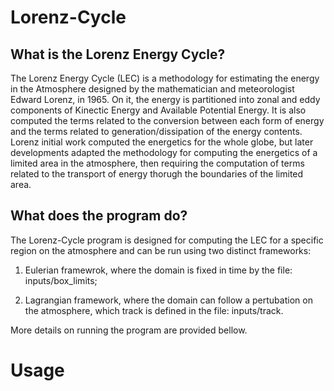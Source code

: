 # Lorenz-Cycle

## What is the Lorenz Energy Cycle?

The Lorenz Energy Cycle (LEC) is a methodology for estimating the energy in the Atmosphere designed by the mathematician and meteorologist Edward Lorenz, in 1965. On it, the energy is partitioned into zonal and eddy components of Kinectic Energy and  Available Potential Energy. It is also computed the terms related to the conversion between each form of energy and the terms related to generation/dissipation of the energy contents. Lorenz initial work computed the energetics for the whole globe, but later developments adapted the methodology for computing the energetics of a limited area in the atmosphere, then requiring the computation of terms related to the transport of energy thorugh the boundaries of the limited area.

## What does the program do?

The Lorenz-Cycle program is designed for computing the LEC for a specific region on the atmosphere and can be run using two distinct frameworks:

1. Eulerian framewrok, where the domain is fixed in time by the file: inputs/box_limits; 

2. Lagrangian framework, where the domain can follow a pertubation on the atmosphere, which track is defined in the file: inputs/track. 

More details on running the program are provided bellow.

# Usage

